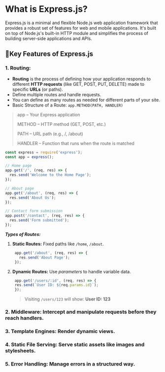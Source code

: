 # What is Express.js?
Express.js is a minimal and flexible Node.js web application framework that provides a robust set of features for web and mobile applications. 
It's built on top of Node.js's built-in HTTP module and simplifies the process of building server-side applications and APIs.
## 🔹Key Features of Express.js 

### 1. Routing: 
- **Routing** is the process of defining how your application responds to different **HTTP requests** (like GET, POST, PUT, DELETE) made to specific **URLs** (or paths).
- Define multiple routes and handle requests.
- You can define as many routes as needed for different parts of your site.
- Basic Structure of a Route:
`app.METHOD(PATH, HANDLER)`
> app – Your Express application
> 
> METHOD – HTTP method (GET, POST, etc.)
> 
> PATH – URL path (e.g., /, /about)
> 
> HANDLER – Function that runs when the route is matched

```js
const express = require('express');
const app = express();

// Home page
app.get('/', (req, res) => {
  res.send('Welcome to the Home Page');
});

// About page
app.get('/about', (req, res) => {
  res.send('About Us');
});

// Contact form submission
app.post('/contact', (req, res) => {
  res.send('Form submitted');
});
```

***Types of Routes:***
1. **Static Routes:** Fixed paths like `/home`, `/about`.
   ```js
    app.get('/about', (req, res) => {
      res.send('About Page');
    });
   ```
2. **Dynamic Routes:** Use *parameters* to handle variable data.
   ```js
    app.get('/users/:id', (req, res) => {
    res.send(`User ID: ${req.params.id}`);
    });
   ```
   > Visiting `/users/123` will show: **User ID: 123**

### 2. Middleware: Intercept and manipulate requests before they reach handlers.

### 3. Template Engines: Render dynamic views.

### 4. Static File Serving: Serve static assets like images and stylesheets.

### 5. Error Handling: Manage errors in a structured way.
